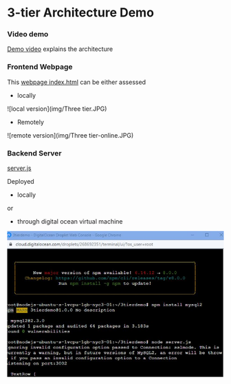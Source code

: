 # 3-tier Architecture Demo

### Video demo

[Demo video](https://youtu.be/5S-OaFjtILE) explains the architecture

### Frontend Webpage

This [webpage index.html](public/index.html) can be either assessed 


- locally

![local version](img/Three tier.JPG)


    
- Remotely

![remote version](img/Three tier-online.JPG)

  
### Backend Server

[server.js](server.js)

Deployed
-  locally 


or 


- through digital ocean virtual machine

![local version](img/DC_VM_2.JPG)

